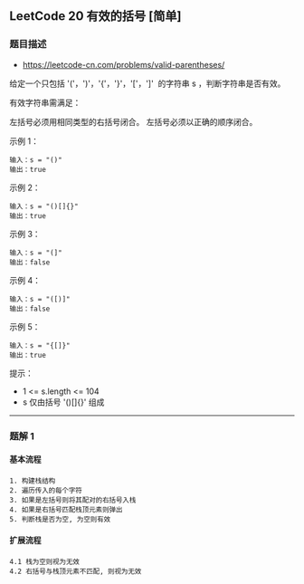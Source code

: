 ## LeetCode 20 有效的括号 [简单]

### 题目描述

- https://leetcode-cn.com/problems/valid-parentheses/

给定一个只包括 '('，')'，'{'，'}'，'['，']'  的字符串 s ，判断字符串是否有效。

有效字符串需满足：

左括号必须用相同类型的右括号闭合。
左括号必须以正确的顺序闭合。

示例 1：

```
输入：s = "()"
输出：true
```

示例 2：

```
输入：s = "()[]{}"
输出：true
```

示例 3：

```
输入：s = "(]"
输出：false
```

示例 4：

```
输入：s = "([)]"
输出：false
```

示例 5：

```
输入：s = "{[]}"
输出：true
```

提示：

- 1 <= s.length <= 104
- s 仅由括号 '()[]{}' 组成

---

### 题解 1

#### 基本流程

```
1. 构建栈结构
2. 遍历传入的每个字符
3. 如果是左括号则将其配对的右括号入栈
4. 如果是右括号匹配栈顶元素则弹出
5. 判断栈是否为空, 为空则有效
```

#### 扩展流程

```
4.1 栈为空则视为无效
4.2 右括号与栈顶元素不匹配, 则视为无效
```
